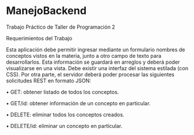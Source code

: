 # ManejoBackend

Trabajo Práctico de Taller de Programación 2

Requerimientos del Trabajo

Esta aplicación debe permitir ingresar mediante un formulario nombres de conceptos vistos en la materia, junto a otro campo de texto para desarrollarlos. Esta información se guardará en arreglos y deberá poder visualizarse en una vista. Debe existir una interfaz del sistema estilada (con CSS). Por otra parte, el servidor deberá poder procesar las siguientes solicitudes REST en formato JSON:

• GET: obtener listado de todos los conceptos.

• GET/id: obtener información de un concepto en particular.

• DELETE: eliminar todos los conceptos creados.

• DELETE/id: eliminar un concepto en particular.